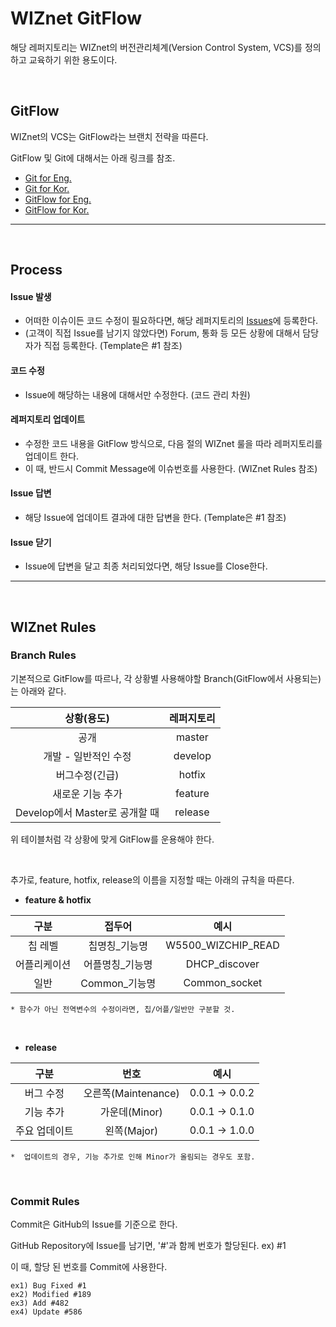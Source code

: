 # WIZnet GitFlow

해당 레퍼지토리는 WIZnet의 버전관리체계(Version Control System, VCS)를 정의하고 교육하기 위한 용도이다.

<br>

## GitFlow
WIZnet의 VCS는 GitFlow라는 브랜치 전략을 따른다.

GitFlow 및 Git에 대해서는 아래 링크를 참조.

 - [Git for Eng.](https://git-scm.com/documentation)
 - [Git for Kor.](https://opentutorials.org/course/2708)
 - [GitFlow for Eng.](https://danielkummer.github.io/git-flow-cheatsheet/)
 - [GitFlow for Kor.](https://gist.github.com/ihoneymon/a28138ee5309c73e94f9)

---
<br>

## Process
#### Issue 발생
 - 어떠한 이슈이든 코드 수정이 필요하다면, 해당 레퍼지토리의 [Issues](https://github.com/Wiznet/WIZ_GitFlow/issues)에 등록한다.
 - (고객이 직접 Issue를 남기지 않았다면) Forum, 통화 등 모든 상황에 대해서 담당자가 직접 등록한다. (Template은 #1 참조)
#### 코드 수정
 - Issue에 해당하는 내용에 대해서만 수정한다. (코드 관리 차원)
#### 레퍼지토리 업데이트
 - 수정한 코드 내용을 GitFlow 방식으로, 다음 절의 WIZnet 룰을 따라 레퍼지토리를 업데이트 한다.
 - 이 때, 반드시 Commit Message에 이슈번호를 사용한다. (WIZnet Rules 참조)
#### Issue 답변
 - 해당 Issue에 업데이트 결과에 대한 답변을 한다. (Template은 #1 참조)
#### Issue 닫기
 - Issue에 답변을 달고 최종 처리되었다면, 해당 Issue를 Close한다.

---
<br>

## WIZnet Rules

### Branch Rules
기본적으로 GitFlow를 따르나,
각 상황별 사용해야할 Branch(GitFlow에서 사용되는)는 아래와 같다.

|상황(용도)|레퍼지토리|
|:--:|:--:|
|공개|master|
|개발 - 일반적인 수정|develop|
|버그수정(긴급)|hotfix|
|새로운 기능 추가|feature|
|Develop에서 Master로 공개할 때|release|

위 테이블처럼 각 상황에 맞게 GitFlow를 운용해야 한다.

<br>

추가로, feature, hotfix, release의 이름을 지정할 때는 아래의 규칙을 따른다.<br>

 - **feature & hotfix**
 
|구분|접두어|예시|
|:--:|:--:|:--:|
|칩 레벨|칩명칭_기능명|W5500_WIZCHIP_READ|
|어플리케이션|어플명칭_기능명|DHCP_discover|
|일반|Common_기능명|Common_socket|
 
    * 함수가 아닌 전역변수의 수정이라면, 칩/어플/일반만 구분할 것.
 <br>
 
 - **release**
 
|구분|번호|예시|
|:--:|:--:|:--:|
|버그 수정|오른쪽(Maintenance)|0.0.1 -> 0.0.2|
|기능 추가|가운데(Minor)|0.0.1 -> 0.1.0|
|주요 업데이트|왼쪽(Major)|0.0.1 -> 1.0.0|
    
    *  업데이트의 경우, 기능 추가로 인해 Minor가 올림되는 경우도 포함.
<br>

### Commit Rules 
Commit은 GitHub의 Issue를 기준으로 한다.

GitHub Repository에 Issue를 남기면, '#'과 함께 번호가 할당된다. ex) #1

이 때, 할당 된 번호를 Commit에 사용한다.

    ex1) Bug Fixed #1
    ex2) Modified #189
    ex3) Add #482
    ex4) Update #586
